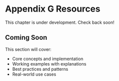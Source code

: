 # Appendix G Resources

This chapter is under development. Check back soon!

## Coming Soon

This section will cover:
- Core concepts and implementation
- Working examples with explanations
- Best practices and patterns
- Real-world use cases
